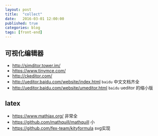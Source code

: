 ```yaml
---
layout: post
title:  "collect"
date:   2016-03-01 12:00:00
published: true
categories: blog
tags: [front-end]
---
```




## 可视化编辑器

- http://simditor.tower.im/
- https://www.tinymce.com/
- http://ckeditor.com/ 
- http://ueditor.baidu.com/website/index.html  `baidu` 中文文档齐全
- http://ueditor.baidu.com/website/umeditor.html `baidu` ueditor 的缩小版

## latex
- https://www.mathjax.org/ 非常全
- https://github.com/mathquill/mathquill 小
- https://github.com/fex-team/kityformula svg实现



